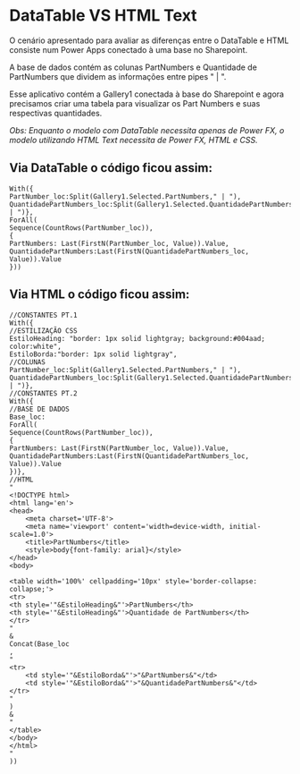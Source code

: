 # DataTable VS HTML Text

<p>O cenário apresentado para avaliar as diferenças entre o DataTable e HTML consiste num Power Apps conectado à uma base no Sharepoint.</p>
<p>A base de dados contém as colunas PartNumbers e Quantidade de PartNumbers que dividem as informações entre pipes " | ".</p>
<p>Esse aplicativo contém a Gallery1 conectada à base do Sharepoint e agora precisamos criar uma tabela para visualizar os Part Numbers e suas respectivas quantidades.</p>
<i>Obs: Enquanto o modelo com DataTable necessita apenas de Power FX, o modelo utilizando HTML Text necessita de Power FX, HTML e CSS.</i>

## Via DataTable o código ficou assim:
``` power fx
With({
PartNumber_loc:Split(Gallery1.Selected.PartNumbers," | "),
QuantidadePartNumbers_loc:Split(Gallery1.Selected.QuantidadePartNumbers," | ")},
ForAll(
Sequence(CountRows(PartNumber_loc)),
{
PartNumbers: Last(FirstN(PartNumber_loc, Value)).Value,
QuantidadePartNumbers:Last(FirstN(QuantidadePartNumbers_loc, Value)).Value
}))
```

## Via HTML o código ficou assim:
``` html/css/powerfx
//CONSTANTES PT.1
With({
//ESTILIZAÇÃO CSS
EstiloHeading: "border: 1px solid lightgray; background:#004aad; color:white",
EstiloBorda:"border: 1px solid lightgray",
//COLUNAS
PartNumber_loc:Split(Gallery1.Selected.PartNumbers," | "),
QuantidadePartNumbers_loc:Split(Gallery1.Selected.QuantidadePartNumbers," | ")},
//CONSTANTES PT.2
With({
//BASE DE DADOS
Base_loc:
ForAll(
Sequence(CountRows(PartNumber_loc)),
{
PartNumbers: Last(FirstN(PartNumber_loc, Value)).Value,
QuantidadePartNumbers:Last(FirstN(QuantidadePartNumbers_loc, Value)).Value
})},
//HTML
"
<!DOCTYPE html>
<html lang='en'>
<head>
    <meta charset='UTF-8'>
    <meta name='viewport' content='width=device-width, initial-scale=1.0'>
    <title>PartNumbers</title>
    <style>body{font-family: arial}</style>
</head>
<body>

<table width='100%' cellpadding='10px' style='border-collapse: collapse;'>
<tr>
<th style='"&EstiloHeading&"'>PartNumbers</th>
<th style='"&EstiloHeading&"'>Quantidade de PartNumbers</th>
</tr>
"
&
Concat(Base_loc
,
"
<tr>
    <td style='"&EstiloBorda&"'>"&PartNumbers&"</td>
    <td style='"&EstiloBorda&"'>"&QuantidadePartNumbers&"</td>
</tr>
"
)
&
"
</table>
</body>
</html>
"
))
```
